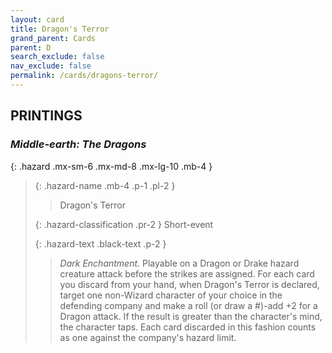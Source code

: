 ```yaml
---
layout: card
title: Dragon's Terror
grand_parent: Cards
parent: D
search_exclude: false
nav_exclude: false
permalink: /cards/dragons-terror/
---
```


## PRINTINGS


### _Middle-earth: The Dragons_

{: .hazard .mx-sm-6 .mx-md-8 .mx-lg-10 .mb-4 }
> {: .hazard-name .mb-4 .p-1 .pl-2 }
> > <div class="hazard-mp"></div>
> > <div class="card-name">Dragon's Terror</div>
>
> {: .hazard-classification .pr-2 }
> Short-event
>
> {: .hazard-text .black-text .p-2 }
> > _Dark Enchantment._ Playable on a Dragon or Drake hazard creature attack before the strikes are assigned. For each card you discard from your hand, when Dragon's Terror is declared, target one non-Wizard character of your choice in the defending company and make a roll (or draw a #)-add +2 for a Dragon attack. If the result is greater than the character's mind, the character taps. Each card discarded in this fashion counts as one against the company's hazard limit. 
>
